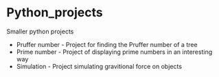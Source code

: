 # Python_projects
Smaller python projects

- Pruffer number - Project for finding the Pruffer number of a tree
- Prime number - Project of displaying prime numbers in an interesting way
- Simulation - Project simulating gravitional force on objects

